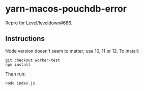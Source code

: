 # yarn-macos-pouchdb-error

Repro for [Level/leveldown#686](https://github.com/Level/leveldown/issues/686).

## Instructions

Node version doesn't seem to matter; use 10, 11 or 12. To install:

```
git checkout worker-test
npm install
```

Then run:

```
node index.js
```
